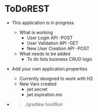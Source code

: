 # ToDoREST

-   This application is in progress
    - What is working
        - User Login API        -POST
        - User Validation API   -GET
        - New User Creation API -POST 
    - What needs to be added
        - To do lists buisness CRUD logic
    

- Add your own application.properties
    - Currently designed to work with H2 
    - New Vars created
        - jwt.secret
        - jwt.expiration.ms 

- > ./gradlew bootRun